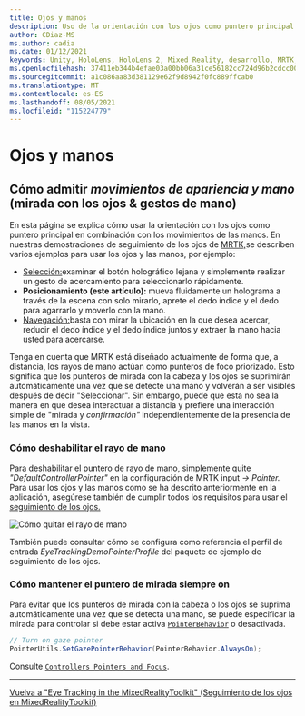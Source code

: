 ```yaml
---
title: Ojos y manos
description: Uso de la orientación con los ojos como puntero principal en combinación con los movimientos de la mano en MRTK
author: CDiaz-MS
ms.author: cadia
ms.date: 01/12/2021
keywords: Unity, HoloLens, HoloLens 2, Mixed Reality, desarrollo, MRTK, EyeTracking,
ms.openlocfilehash: 37411eb344b4efae03a00bb06a31ce56182cc724d96b2cdcc008f10a66d56011
ms.sourcegitcommit: a1c086aa83d381129e62f9d8942f0fc889ffcab0
ms.translationtype: MT
ms.contentlocale: es-ES
ms.lasthandoff: 08/05/2021
ms.locfileid: "115224779"
---
```

# <a name="eyes-and-hands"></a>Ojos y manos

## <a name="how-to-support-_look--hand-motions_-eye-gaze--hand-gestures"></a>Cómo admitir _movimientos de apariencia y mano_ (mirada con los ojos & gestos de mano)

En esta página se explica cómo usar la orientación con los ojos como puntero principal en combinación con los movimientos de las manos.
En nuestras demostraciones de seguimiento de los ojos de [MRTK,](../../example-scenes/eye-tracking-examples-overview.md)se describen varios ejemplos para usar los ojos y las manos, por ejemplo:

- [Selección:](eye-tracking-target-selection.md)examinar el botón holográfico lejana y simplemente realizar un gesto de acercamiento para seleccionarlo rápidamente.
- **Posicionamiento (este artículo):** mueva fluidamente un holograma a través de la escena con solo mirarlo, aprete el dedo índice y el dedo para agarrarlo y moverlo con la mano.
- [Navegación:](eye-tracking-navigation.md)basta con mirar la ubicación en la que desea  acercar, reducir el dedo índice y el dedo índice juntos y extraer la mano hacia usted para acercarse.

Tenga en cuenta que MRTK está diseñado actualmente de forma que, a distancia, los rayos de mano actúan como punteros de foco priorizado.
Esto significa que los punteros de mirada con la cabeza y los ojos se suprimirán automáticamente una vez que se detecte una mano y volverán a ser visibles después de decir "Seleccionar".
Sin embargo, puede que esta no sea la manera en que desea interactuar a distancia y prefiere una interacción simple de "mirada y _confirmación"_ independientemente de la presencia de las manos en la vista.

### <a name="how-to-disable-the-hand-ray"></a>Cómo deshabilitar el rayo de mano

Para deshabilitar el puntero de rayo de mano, simplemente quite _"DefaultControllerPointer"_ en la configuración de MRTK input _-> Pointer._
Para usar los ojos y las manos como se ha descrito anteriormente en la aplicación, asegúrese también de cumplir todos los requisitos para usar el [seguimiento de los ojos.](eye-tracking-basic-setup.md)

![Cómo quitar el rayo de mano](../../images/eye-tracking/mrtk_setup_removehandray.jpg)

También puede consultar cómo se configura como referencia el perfil de entrada _EyeTrackingDemoPointerProfile_ del paquete de ejemplo de seguimiento de los ojos.

### <a name="how-to-keep-gaze-pointer-always-on"></a>Cómo mantener el puntero de mirada siempre on

Para evitar que los punteros de mirada con la cabeza o los ojos se suprima automáticamente una vez que se detecta una mano, se puede especificar la mirada para controlar si debe estar activa [`PointerBehavior`](xref:Microsoft.MixedReality.Toolkit.Input.PointerBehavior) o desactivada.

```c#
// Turn on gaze pointer
PointerUtils.SetGazePointerBehavior(PointerBehavior.AlwaysOn);
```

Consulte [`Controllers Pointers and Focus`](../../../architecture/controllers-pointers-and-focus.md).

---
[Vuelva a "Eye Tracking in the MixedRealityToolkit" (Seguimiento de los ojos en MixedRealityToolkit)](eye-tracking-main.md)
